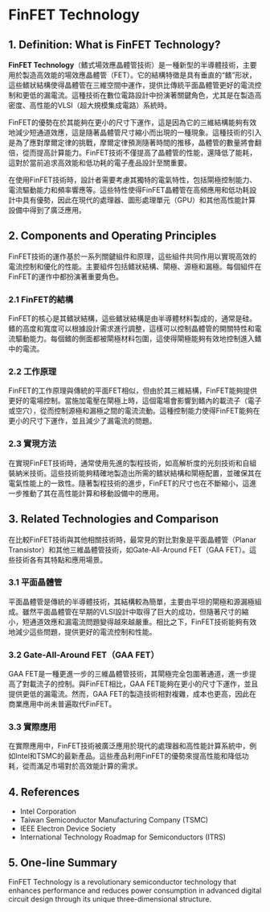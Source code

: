 # FinFET Technology

## 1. Definition: What is **FinFET Technology**?
**FinFET Technology**（鳍式場效應晶體管技術）是一種新型的半導體技術，主要用於製造高效能的場效應晶體管（FET）。它的結構特徵是具有垂直的“鳍”形狀，這些鳍狀結構使得晶體管在三維空間中運作，提供比傳統平面晶體管更好的電流控制和更低的漏電流。這種技術在數位電路設計中扮演著關鍵角色，尤其是在製造高密度、高性能的VLSI（超大規模集成電路）系統時。

FinFET的優勢在於其能夠在更小的尺寸下運作，這是因為它的三維結構能夠有效地減少短通道效應，這是隨著晶體管尺寸縮小而出現的一種現象。這種技術的引入是為了應對摩爾定律的挑戰，摩爾定律預測隨著時間的推移，晶體管的數量將會翻倍，從而提高計算能力。FinFET技術不僅提高了晶體管的性能，還降低了能耗，這對於當前追求高效能和低功耗的電子產品設計至關重要。

在使用FinFET技術時，設計者需要考慮其獨特的電氣特性，包括閘極控制能力、電流驅動能力和頻率響應等。這些特性使得FinFET晶體管在高頻應用和低功耗設計中具有優勢，因此在現代的處理器、圖形處理單元（GPU）和其他高性能計算設備中得到了廣泛應用。

## 2. Components and Operating Principles
FinFET技術的運作基於一系列關鍵組件和原理，這些組件共同作用以實現高效的電流控制和優化的性能。主要組件包括鳍狀結構、閘極、源極和漏極。每個組件在FinFET的運作中都扮演著重要角色。

### 2.1 FinFET的結構
FinFET的核心是其鳍狀結構，這些鳍狀結構是由半導體材料製成的，通常是硅。鳍的高度和寬度可以根據設計需求進行調整，這樣可以控制晶體管的開關特性和電流驅動能力。每個鳍的側面都被閘極材料包圍，這使得閘極能夠有效地控制進入鳍中的電流。

### 2.2 工作原理
FinFET的工作原理與傳統的平面FET相似，但由於其三維結構，FinFET能夠提供更好的電場控制。當施加電壓在閘極上時，這個電場會影響到鳍內的載流子（電子或空穴），從而控制源極和漏極之間的電流流動。這種控制能力使得FinFET能夠在更小的尺寸下運作，並且減少了漏電流的問題。

### 2.3 實現方法
在實現FinFET技術時，通常使用先進的製程技術，如高解析度的光刻技術和自組裝納米技術。這些技術能夠精確地製造出所需的鳍狀結構和閘極配置，並確保其在電氣性能上的一致性。隨著製程技術的進步，FinFET的尺寸也在不斷縮小，這進一步推動了其在高性能計算和移動設備中的應用。

## 3. Related Technologies and Comparison
在比較FinFET技術與其他相關技術時，最常見的對比對象是平面晶體管（Planar Transistor）和其他三維晶體管技術，如Gate-All-Around FET（GAA FET）。這些技術各有其特點和應用場景。

### 3.1 平面晶體管
平面晶體管是傳統的半導體技術，其結構較為簡單，主要由平坦的閘極和源漏極組成。雖然平面晶體管在早期的VLSI設計中取得了巨大的成功，但隨著尺寸的縮小，短通道效應和漏電流問題變得越來越嚴重。相比之下，FinFET技術能夠有效地減少這些問題，提供更好的電流控制和性能。

### 3.2 Gate-All-Around FET（GAA FET）
GAA FET是一種更進一步的三維晶體管技術，其閘極完全包圍著通道，進一步提高了對載流子的控制。與FinFET相比，GAA FET能夠在更小的尺寸下運作，並且提供更低的漏電流。然而，GAA FET的製造技術相對複雜，成本也更高，因此在商業應用中尚未普遍取代FinFET。

### 3.3 實際應用
在實際應用中，FinFET技術被廣泛應用於現代的處理器和高性能計算系統中，例如Intel和TSMC的最新產品。這些產品利用FinFET的優勢來提高性能和降低功耗，從而滿足市場對於高效能計算的需求。

## 4. References
- Intel Corporation
- Taiwan Semiconductor Manufacturing Company (TSMC)
- IEEE Electron Device Society
- International Technology Roadmap for Semiconductors (ITRS)

## 5. One-line Summary
FinFET Technology is a revolutionary semiconductor technology that enhances performance and reduces power consumption in advanced digital circuit design through its unique three-dimensional structure.